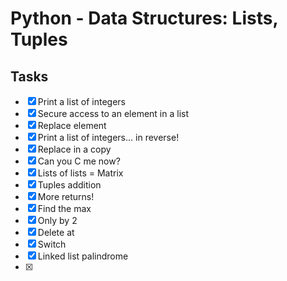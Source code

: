 # Python - Data Structures: Lists, Tuples

## Tasks

- [x] Print a list of integers
- [x] Secure access to an element in a list
- [x] Replace element
- [x] Print a list of integers... in reverse!
- [x] Replace in a copy
- [x] Can you C me now?
- [x] Lists of lists = Matrix
- [x] Tuples addition
- [x] More returns!
- [x] Find the max
- [x] Only by 2
- [x] Delete at
- [x] Switch
- [x] Linked list palindrome
- [x] 
